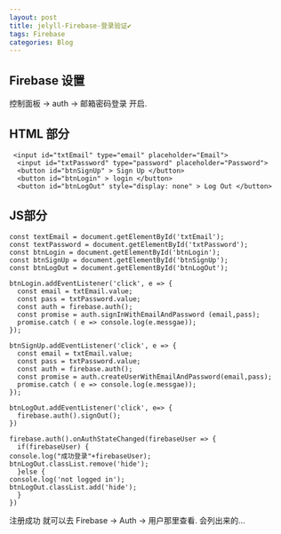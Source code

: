 ```yaml
---
layout: post
title: jelyll-Firebase-登录验证✔︎
tags: Firebase
categories: Blog
---
```


## Firebase 设置
控制面板 → auth → 邮箱密码登录 开启.


## HTML 部分
	 <input id="txtEmail" type="email" placeholder="Email">
	  <input id="txtPassword" type="password" placeholder="Password">
	  <button id="btnSignUp" > Sign Up </button>
	  <button id="btnLogin" > login </button>
	  <button id="btnLogOut" style="display: none" > Log Out </button>






## JS部分

	const textEmail = document.getElementById('txtEmail');
	const textPassword = document.getElementById('txtPassword');
	const btnLogin = document.getElementById('btnLogin');
	const btnSignUp = document.getElementById('btnSignUp');
	const btnLogOut = document.getElementById('btnLogOut');
	
	btnLogin.addEventListener('click', e => {
	  const email = txtEmail.value;
	  const pass = txtPassword.value;
	  const auth = firebase.auth();
	  const promise = auth.signInWithEmailAndPassword (email,pass);
	  promise.catch ( e => console.log(e.messgae));
	});
	
	btnSignUp.addEventListener('click', e => {
	  const email = txtEmail.value;
	  const pass = txtPassword.value;
	  const auth = firebase.auth();
	  const promise = auth.createUserWithEmailAndPassword(email,pass);
	  promise.catch ( e => console.log(e.messgae));
	});
	
	btnLogOut.addEventListener('click', e=> {
	  firebase.auth().signOut();
	})
	
	firebase.auth().onAuthStateChanged(firebaseUser => {
	  if(firebaseUser) { 
	console.log("成功登录"+firebaseUser);
	btnLogOut.classList.remove('hide');
	  }else { 
	console.log('not logged in');
	btnLogOut.classList.add('hide');
	  }
	})





注册成功 就可以去 Firebase → Auth → 用户那里查看. 会列出来的...

